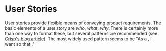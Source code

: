 # User Stories

User stories provide flexible means of conveying product requirements.  The basic elements of a user story are 
*who*, *what*, *why*. There is certainly more than one way to format these, but several patterns are recommended 
(see [Crisp's blog article](https://blog.crisp.se/2014/09/25/david-evans/as-a-i-want-so-that-considered-harmful)). 
The most widely used pattern seems to be "As a <role>, I want <capability> so that <why>."
  
<!---
Publish: yes
Categories: development, planning
Topics: refactoring, design
Tags: book
Level: 2
Prerequisites: defaults
Aggregate: none
--->
